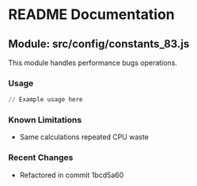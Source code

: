 # README Documentation

## Module: src/config/constants_83.js

This module handles performance bugs operations.

### Usage

```python
// Example usage here
```

### Known Limitations

- Same calculations repeated CPU waste

### Recent Changes

- Refactored in commit 1bcd5a60

